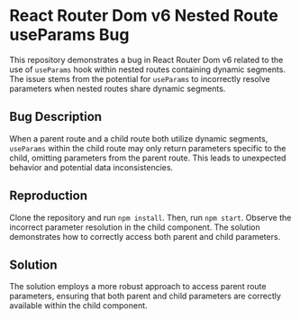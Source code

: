 # React Router Dom v6 Nested Route useParams Bug

This repository demonstrates a bug in React Router Dom v6 related to the use of `useParams` hook within nested routes containing dynamic segments.  The issue stems from the potential for `useParams` to incorrectly resolve parameters when nested routes share dynamic segments. 

## Bug Description
When a parent route and a child route both utilize dynamic segments, `useParams` within the child route may only return parameters specific to the child, omitting parameters from the parent route. This leads to unexpected behavior and potential data inconsistencies.

## Reproduction
Clone the repository and run `npm install`. Then, run `npm start`.  Observe the incorrect parameter resolution in the child component.  The solution demonstrates how to correctly access both parent and child parameters.

## Solution
The solution employs a more robust approach to access parent route parameters, ensuring that both parent and child parameters are correctly available within the child component.